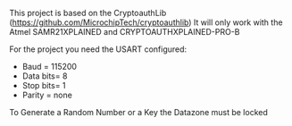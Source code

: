 This project is based on the CryptoauthLib (https://github.com/MicrochipTech/cryptoauthlib)
It will only work with the Atmel SAMR21XPLAINED and CRYPTOAUTHXPLAINED-PRO-B

For the project you need the USART configured:
  - Baud = 115200
  - Data bits= 8
  - Stop bits= 1
  - Parity = none
  
To Generate a Random Number or a Key the Datazone must be locked 
